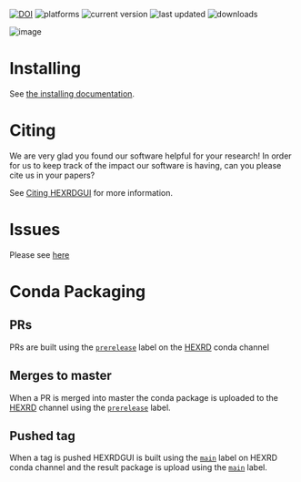 [![DOI](https://zenodo.org/badge/DOI/10.5281/zenodo.8034774.svg)](https://doi.org/10.5281/zenodo.8034774) ![platforms](https://anaconda.org/hexrd/hexrdgui/badges/platforms.svg) ![current version](https://anaconda.org/hexrd/hexrdgui/badges/version.svg) ![last updated](https://anaconda.org/hexrd/hexrdgui/badges/latest_release_relative_date.svg) ![downloads](https://anaconda.org/hexrd/hexrdgui/badges/downloads.svg)

![image](https://user-images.githubusercontent.com/1154130/199154866-f46c7847-9e7f-456f-9c14-962144f8958c.png)

# Installing

See [the installing documentation](https://hexrdgui.readthedocs.io/en/latest/installing/).

# Citing

We are very glad you found our software helpful for your research! In order
for us to keep track of the impact our software is having, can you please
cite us in your papers?

See [Citing HEXRDGUI](https://hexrdgui.readthedocs.io/en/latest/citing/#hexrdgui)
for more information.

# Issues

Please see [here](https://hexrdgui.readthedocs.io/en/latest/issues/)

# Conda Packaging

## PRs

PRs are built using the [`prerelease`](https://anaconda.org/hexrd/repo/files?type=any&label=prerelease) label on the [HEXRD](https://anaconda.org/hexrd) conda channel

## Merges to master

When a PR is merged into master the conda package is uploaded to the [HEXRD](https://anaconda.org/hexrd) channel using the [`prerelease`](https://anaconda.org/hexrd/repo/files?type=any&label=prerelease) label.

## Pushed tag

When a tag is pushed HEXRDGUI is built using the [`main`](https://anaconda.org/hexrd/repo/files?type=any&label=main) label on HEXRD conda channel and the result package is upload using the [`main`](https://anaconda.org/hexrd/repo/files?type=any&label=main) label.
